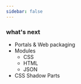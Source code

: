 ```yaml
---
sidebar: false
---
```


### what's next
* Portals & Web packaging
* Modules
    * CSS
    * HTML
    * JSON
* CSS Shadow Parts